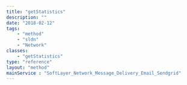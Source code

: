 ```yaml
---
title: "getStatistics"
description: ""
date: "2018-02-12"
tags:
    - "method"
    - "sldn"
    - "Network"
classes:
    - "getStatistics"
type: "reference"
layout: "method"
mainService : "SoftLayer_Network_Message_Delivery_Email_Sendgrid"
---
```

